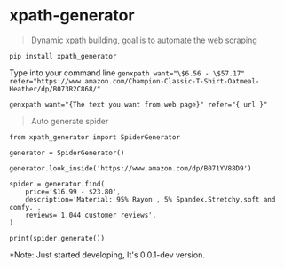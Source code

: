 # xpath-generator
> Dynamic xpath building, goal is to automate the web scraping

``` pip install xpath_generator ```

Type into your command line
``` genxpath want="\$6.56 - \$57.17" refer="https://www.amazon.com/Champion-Classic-T-Shirt-Oatmeal-Heather/dp/B073R2C868/" ```

``` genxpath want="{The text you want from web page}" refer="{ url }" ```


> Auto generate spider

```
from xpath_generator import SpiderGenerator

generator = SpiderGenerator()

generator.look_inside('https://www.amazon.com/dp/B071YV88D9')

spider = generator.find(
	price='$16.99 - $23.80',
	description='Material: 95% Rayon , 5% Spandex.Stretchy,soft and comfy.',
	reviews='1,044 customer reviews',
)

print(spider.generate())
```

*Note: Just started developing, It's 0.0.1-dev version.
